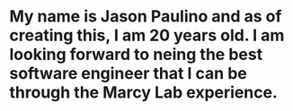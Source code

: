 # My name is Jason Paulino and as of creating this, I am 20 years old. I am looking forward to neing the best software engineer that I can be through the Marcy Lab experience.